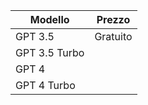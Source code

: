  

| Modello | Prezzo |
| ---- | ---- |
| GPT 3.5 | Gratuito |
| GPT 3.5 Turbo |  |
| GPT 4 |  |
| GPT 4 Turbo |  |